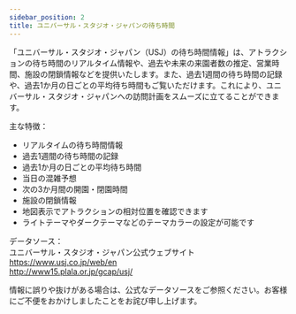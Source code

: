 ```yaml
---
sidebar_position: 2
title: ユニバーサル・スタジオ・ジャパンの待ち時間
---
```


「ユニバーサル・スタジオ・ジャパン（USJ）の待ち時間情報」は、アトラクションの待ち時間のリアルタイム情報や、過去や未来の来園者数の推定、営業時間、施設の閉鎖情報などを提供いたします。また、過去1週間の待ち時間の記録や、過去1か月の日ごとの平均待ち時間もご覧いただけます。これにより、ユニバーサル・スタジオ・ジャパンへの訪問計画をスムーズに立てることができます。

主な特徴：
* リアルタイムの待ち時間情報
* 過去1週間の待ち時間の記録
* 過去1か月の日ごとの平均待ち時間
* 当日の混雑予想
* 次の3か月間の開園・閉園時間
* 施設の閉鎖情報
* 地図表示でアトラクションの相対位置を確認できます
* ライトテーマやダークテーマなどのテーマカラーの設定が可能です

データソース：  
ユニバーサル・スタジオ・ジャパン公式ウェブサイト  
https://www.usj.co.jp/web/en  
http://www15.plala.or.jp/gcap/usj/  

情報に誤りや抜けがある場合は、公式なデータソースをご参照ください。お客様にご不便をおかけしましたことをお詫び申し上げます。